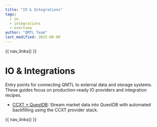 ```yaml
---
title: "IO & Integrations"
tags:
  - io
  - integrations
  - overview
author: "QMTL Team"
last_modified: 2025-09-09
---
```


{{ nav_links() }}

# IO & Integrations

Entry points for connecting QMTL to external data and storage systems. These guides focus on production-ready IO providers and integration recipes.

- [CCXT × QuestDB](ccxt-questdb.md): Stream market data into QuestDB with automated backfilling using the CCXT provider stack.

{{ nav_links() }}
